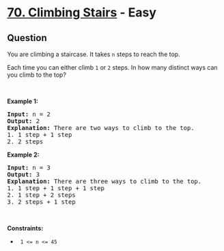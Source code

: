 # [70. Climbing Stairs](https://leetcode.com/problems/climbing-stairs/) - Easy

## Question

You are climbing a staircase. It takes `` n `` steps to reach the top.

Each time you can either climb `` 1 `` or `` 2 `` steps. In how many distinct ways can you climb to the top?

&nbsp;

__Example 1:__

<pre>
<strong>Input:</strong> n = 2
<strong>Output:</strong> 2
<strong>Explanation:</strong> There are two ways to climb to the top.
1. 1 step + 1 step
2. 2 steps
</pre>

__Example 2:__

<pre>
<strong>Input:</strong> n = 3
<strong>Output:</strong> 3
<strong>Explanation:</strong> There are three ways to climb to the top.
1. 1 step + 1 step + 1 step
2. 1 step + 2 steps
3. 2 steps + 1 step
</pre>

&nbsp;

__Constraints:__

* <code> 1 &lt;= n &lt;= 45 </code>
